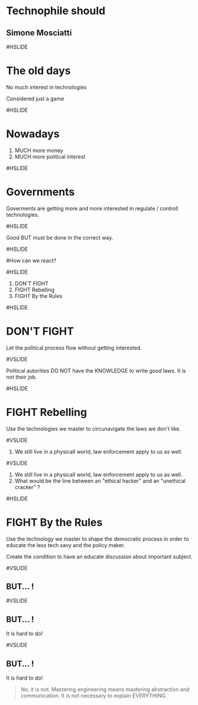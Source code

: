 # Technophile should 

## Simone Mosciatti

#HSLIDE

# The old days

No much interest in technologies

Considered just a game

#HSLIDE

# Nowadays

1. MUCH more money
2. MUCH more political interest

#HSLIDE

# Governments

Goverments are getting more and more interested in regulate / controll technologies.

#HSLIDE

Good BUT must be done in the correct way.

#HSLIDE

#How can we react?

#HSLIDE

1. DON'T FIGHT
2. FIGHT Rebelling
3. FIGHT By the Rules

#HSLIDE

# DON'T FIGHT
Let the political process flow without getting interested.

#VSLIDE

Political autorities DO NOT have the KNOWLEDGE to write good laws.
It is not their job.

#HSLIDE

# FIGHT Rebelling

Use the technologies we master to circunavigate the laws we don't like.

#VSLIDE

1. We still live in a physicall world, law enforcement apply to us as well.

#VSLIDE

1. We still live in a physicall world, law enforcement apply to us as well.
2. What would be the line between an "ethical hacker" and an "unethical cracker" ?

#HSLIDE

# FIGHT By the Rules

Use the technology we master to shape the democratic process in order to educate the less tech savy and the policy maker.

Create the condition to have an educate discussion about important subject.

#VSLIDE

## BUT... !

#VSLIDE

## BUT... !

It is hard to do!


#VSLIDE

## BUT... !

It is hard to do!
> No, it is not. Mastering engineering means mastering abstraction and communication. It is not necessary to explain EVERYTHING.
